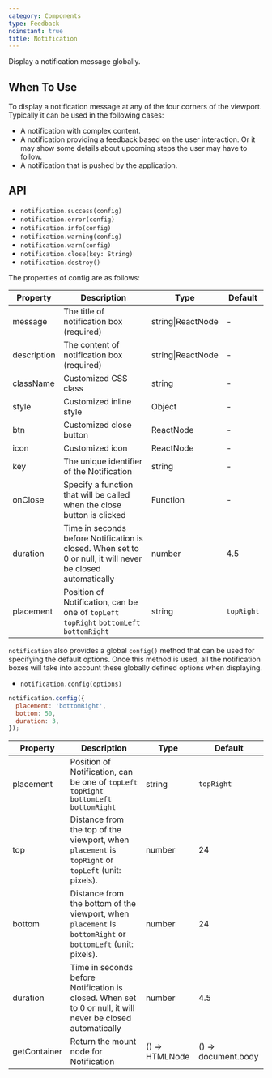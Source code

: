 ```yaml
---
category: Components
type: Feedback
noinstant: true
title: Notification
---
```


Display a notification message globally.

## When To Use
To display a notification message at any of the four corners of the viewport. Typically it can be
used in the following cases:

- A notification with complex content.
- A notification providing a feedback based on the user interaction. Or it may show some details
about upcoming steps the user may have to follow.
- A notification that is pushed by the application.

## API

- `notification.success(config)`
- `notification.error(config)`
- `notification.info(config)`
- `notification.warning(config)`
- `notification.warn(config)`
- `notification.close(key: String)`
- `notification.destroy()`

The properties of config are as follows:

| Property    | Description                              | Type              | Default  |
| ----------- | ---------------------------------------- | ----------------- | -------- |
| message     | The title of notification box (required) | string\|ReactNode | -        |
| description | The content of notification box (required) | string\|ReactNode | -        |
| className   | Customized CSS class                     | string            | -        |
| style       | Customized inline style                  | Object            | -        |
| btn         | Customized close button                  | ReactNode         | -        |
| icon        | Customized icon                          | ReactNode         | -        |
| key         | The unique identifier of the Notification | string            | -        |
| onClose     | Specify a function that will be called when the close button is clicked | Function          | -        |
| duration    | Time in seconds before Notification is closed. When set to 0 or null, it will never be closed automatically | number            | 4.5      |
| placement   | Position of Notification, can be one of `topLeft` `topRight` `bottomLeft` `bottomRight` | string            | `topRight` |

`notification` also provides a global `config()` method that can be used for specifying the default options. Once this method is used, all the notification boxes will take into account these globally defined options when displaying.

- `notification.config(options)`
```js
notification.config({
  placement: 'bottomRight',
  bottom: 50,
  duration: 3,
});
```

| Property     | Description                              | Type           | Default             |
| ------------ | ---------------------------------------- | -------------- | ------------------- |
| placement    | Position of Notification, can be one of `topLeft` `topRight` `bottomLeft` `bottomRight` | string         | `topRight`            |
| top          | Distance from the top of the viewport, when `placement` is `topRight` or `topLeft` (unit: pixels). | number         | 24                  |
| bottom       | Distance from the bottom of the viewport, when `placement` is `bottomRight` or `bottomLeft` (unit: pixels). | number         | 24                  |
| duration     | Time in seconds before Notification is closed. When set to 0 or null, it will never be closed automatically | number         | 4.5                 |
| getContainer | Return the mount node for Notification                 | () => HTMLNode | () => document.body |
